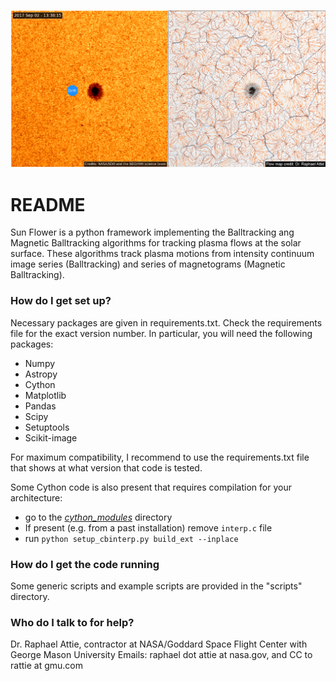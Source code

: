 ![picture](figures/Flow_map_paraview.png)
# README #

Sun Flower is a python framework implementing the Balltracking ang Magnetic Balltracking algorithms for tracking plasma flows at the solar surface.
These algorithms track plasma motions from intensity continuum image series (Balltracking) and series of magnetograms (Magnetic Balltracking).

### How do I get set up? ###

Necessary packages are given in requirements.txt. Check the requirements file for the exact version number. 
In particular, you will need the following packages: 

- Numpy
- Astropy
- Cython
- Matplotlib
- Pandas
- Scipy
- Setuptools
- Scikit-image

For maximum compatibility, I recommend to use the requirements.txt file that shows at what version that code is tested. 

Some Cython code is also present that requires compilation for your architecture:

- go to the *[cython_modules](https://github.com/raphael-attie/sunflower/blob/master/balltracking/balltrack.py)* directory
- If present (e.g. from a past installation) remove ``interp.c`` file
- run ``python setup_cbinterp.py build_ext --inplace`` 

### How do I get the code running
Some generic scripts and example scripts are provided in the "scripts" directory. 

### Who do I talk to for help? ###

Dr. Raphael Attie, contractor at NASA/Goddard Space Flight Center with George Mason University
Emails: raphael dot attie at nasa.gov, and CC to rattie at gmu.com
